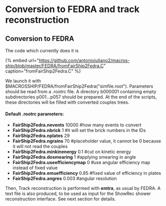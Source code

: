 # Conversion to FEDRA and track reconstruction



## Conversion to FEDRA

The code which currently does it is 

{% embed url="https://github.com/antonioiuliano2/macros-ship/blob/master/FEDRA/fromFairShip2Fedra.C" caption="fromFairShip2Fedra.C" %}

We launch it with $MACROSSHIP/FEDRA/fromFairShip2Fedra\("simfile.root"\). Parameters should be read from a .rootrc file. A directory b000001 containing empty subdirectories p001...p057 should be prepared. At the end of the scripts, these directories will be filled with converted couples trees.

#### Default .rootrc parameters:

* **FairShip2Fedra.nevents** 10000 \#how many events to convert
* **FairShip2Fedra.nbrick** 1 \#it will set the brick numbers in the IDs 
* **FairShip2Fedra.nplates** 29 
* **FairShip2Fedra.ngrains** 70 \#placeholder value, it cannot be 0 because it will not read the couples
* **FairShip2Fedra.minkinenergy** 0.1 \#cut on kinetic energy 
* **FairShip2Fedra.dosmearing** 1 \#applying smearing in angle
* **FairShip2Fedra.useefficiencymap** 0 \#use angular efficiency map instead of fixed value
* **FairShip2Fedra.emuefficiency** 0.85 \#fixed value of efficiency in plates
* **FairShip2Fedra.angres** 0.003 \#angular resolution

Then, Track reconstruction is performed with **emtra**, as usual by FEDRA. A text file is also produced, to be used as input for the ShowRec shower reconstruction interface. See next section for details.



